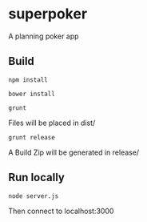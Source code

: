 # superpoker
A planning poker app


## Build
`npm install`

`bower install`

`grunt`

Files will be placed in dist/

`grunt release`

A Build Zip will be generated in release/

## Run locally
`node server.js`

Then connect to localhost:3000
